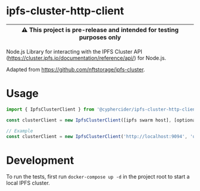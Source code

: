 # ipfs-cluster-http-client

| :warning:  This project is pre-release and intended for testing purposes only |
|-----------------------------------------|

Node.js Library for interacting with the IPFS Cluster API (https://cluster.ipfs.io/documentation/reference/api/) for Node.js.

Adapted from https://github.com/nftstorage/ipfs-cluster.

# Usage

```ts
import { IpfsClusterClient } from '@cyphercider/ipfs-cluster-http-client'

const clusterClient = new IpfsClusterClient([ipfs swarm host], [optional username], [optional password])

// Example
const clusterClient = new IpfsClusterClient('http://localhost:9094', 'user', 'secret')
```

# Development

To run the tests, first run `docker-compose up -d` in the project root to start a local IPFS cluster.
